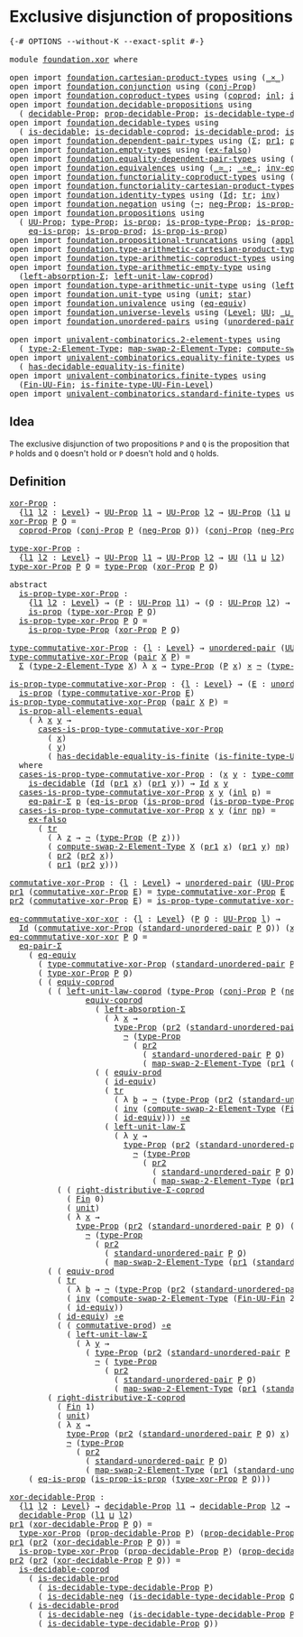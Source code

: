 # Exclusive disjunction of propositions

<pre class="Agda"><a id="50" class="Symbol">{-#</a> <a id="54" class="Keyword">OPTIONS</a> <a id="62" class="Pragma">--without-K</a> <a id="74" class="Pragma">--exact-split</a> <a id="88" class="Symbol">#-}</a>

<a id="93" class="Keyword">module</a> <a id="100" href="foundation.xor.html" class="Module">foundation.xor</a> <a id="115" class="Keyword">where</a>

<a id="122" class="Keyword">open</a> <a id="127" class="Keyword">import</a> <a id="134" href="foundation.cartesian-product-types.html" class="Module">foundation.cartesian-product-types</a> <a id="169" class="Keyword">using</a> <a id="175" class="Symbol">(</a><a id="176" href="foundation-core.cartesian-product-types.html#577" class="Function Operator">_×_</a><a id="179" class="Symbol">)</a>
<a id="181" class="Keyword">open</a> <a id="186" class="Keyword">import</a> <a id="193" href="foundation.conjunction.html" class="Module">foundation.conjunction</a> <a id="216" class="Keyword">using</a> <a id="222" class="Symbol">(</a><a id="223" href="foundation.conjunction.html#693" class="Function">conj-Prop</a><a id="232" class="Symbol">)</a>
<a id="234" class="Keyword">open</a> <a id="239" class="Keyword">import</a> <a id="246" href="foundation.coproduct-types.html" class="Module">foundation.coproduct-types</a> <a id="273" class="Keyword">using</a> <a id="279" class="Symbol">(</a><a id="280" href="foundation.coproduct-types.html#1168" class="Datatype">coprod</a><a id="286" class="Symbol">;</a> <a id="288" href="foundation.coproduct-types.html#1239" class="InductiveConstructor">inl</a><a id="291" class="Symbol">;</a> <a id="293" href="foundation.coproduct-types.html#1262" class="InductiveConstructor">inr</a><a id="296" class="Symbol">;</a> <a id="298" href="foundation.coproduct-types.html#6142" class="Function">coprod-Prop</a><a id="309" class="Symbol">;</a> <a id="311" href="foundation.coproduct-types.html#2663" class="Function">neq-inr-inl</a><a id="322" class="Symbol">;</a> <a id="324" href="foundation.coproduct-types.html#2588" class="Function">neq-inl-inr</a><a id="335" class="Symbol">)</a>
<a id="337" class="Keyword">open</a> <a id="342" class="Keyword">import</a> <a id="349" href="foundation.decidable-propositions.html" class="Module">foundation.decidable-propositions</a> <a id="383" class="Keyword">using</a>
  <a id="391" class="Symbol">(</a> <a id="393" href="foundation.decidable-propositions.html#1883" class="Function">decidable-Prop</a><a id="407" class="Symbol">;</a> <a id="409" href="foundation.decidable-propositions.html#2032" class="Function">prop-decidable-Prop</a><a id="428" class="Symbol">;</a> <a id="430" href="foundation.decidable-propositions.html#2371" class="Function">is-decidable-type-decidable-Prop</a><a id="462" class="Symbol">)</a>
<a id="464" class="Keyword">open</a> <a id="469" class="Keyword">import</a> <a id="476" href="foundation.decidable-types.html" class="Module">foundation.decidable-types</a> <a id="503" class="Keyword">using</a>
  <a id="511" class="Symbol">(</a> <a id="513" href="foundation.decidable-types.html#1905" class="Function">is-decidable</a><a id="525" class="Symbol">;</a> <a id="527" href="foundation.decidable-types.html#2953" class="Function">is-decidable-coprod</a><a id="546" class="Symbol">;</a> <a id="548" href="foundation.decidable-types.html#3323" class="Function">is-decidable-prod</a><a id="565" class="Symbol">;</a> <a id="567" href="foundation.decidable-types.html#4740" class="Function">is-decidable-neg</a><a id="583" class="Symbol">)</a>
<a id="585" class="Keyword">open</a> <a id="590" class="Keyword">import</a> <a id="597" href="foundation.dependent-pair-types.html" class="Module">foundation.dependent-pair-types</a> <a id="629" class="Keyword">using</a> <a id="635" class="Symbol">(</a><a id="636" href="foundation-core.dependent-pair-types.html#502" class="Record">Σ</a><a id="637" class="Symbol">;</a> <a id="639" href="foundation-core.dependent-pair-types.html#592" class="Field">pr1</a><a id="642" class="Symbol">;</a> <a id="644" href="foundation-core.dependent-pair-types.html#604" class="Field">pr2</a><a id="647" class="Symbol">;</a> <a id="649" href="foundation-core.dependent-pair-types.html#575" class="InductiveConstructor">pair</a><a id="653" class="Symbol">)</a>
<a id="655" class="Keyword">open</a> <a id="660" class="Keyword">import</a> <a id="667" href="foundation.empty-types.html" class="Module">foundation.empty-types</a> <a id="690" class="Keyword">using</a> <a id="696" class="Symbol">(</a><a id="697" href="foundation-core.empty-types.html#1147" class="Function">ex-falso</a><a id="705" class="Symbol">)</a>
<a id="707" class="Keyword">open</a> <a id="712" class="Keyword">import</a> <a id="719" href="foundation.equality-dependent-pair-types.html" class="Module">foundation.equality-dependent-pair-types</a> <a id="760" class="Keyword">using</a> <a id="766" class="Symbol">(</a><a id="767" href="foundation.equality-dependent-pair-types.html#1372" class="Function">eq-pair-Σ</a><a id="776" class="Symbol">)</a>
<a id="778" class="Keyword">open</a> <a id="783" class="Keyword">import</a> <a id="790" href="foundation.equivalences.html" class="Module">foundation.equivalences</a> <a id="814" class="Keyword">using</a> <a id="820" class="Symbol">(</a><a id="821" href="foundation-core.equivalences.html#1607" class="Function Operator">_≃_</a><a id="824" class="Symbol">;</a> <a id="826" href="foundation-core.equivalences.html#7855" class="Function Operator">_∘e_</a><a id="830" class="Symbol">;</a> <a id="832" href="foundation-core.equivalences.html#5707" class="Function">inv-equiv</a><a id="841" class="Symbol">;</a> <a id="843" href="foundation-core.equivalences.html#1542" class="Function">is-equiv</a><a id="851" class="Symbol">;</a> <a id="853" href="foundation-core.equivalences.html#2480" class="Function">id-equiv</a><a id="861" class="Symbol">)</a>
<a id="863" class="Keyword">open</a> <a id="868" class="Keyword">import</a> <a id="875" href="foundation.functoriality-coproduct-types.html" class="Module">foundation.functoriality-coproduct-types</a> <a id="916" class="Keyword">using</a> <a id="922" class="Symbol">(</a><a id="923" href="foundation.functoriality-coproduct-types.html#4569" class="Function">equiv-coprod</a><a id="935" class="Symbol">)</a>
<a id="937" class="Keyword">open</a> <a id="942" class="Keyword">import</a> <a id="949" href="foundation.functoriality-cartesian-product-types.html" class="Module">foundation.functoriality-cartesian-product-types</a> <a id="998" class="Keyword">using</a> <a id="1004" class="Symbol">(</a><a id="1005" href="foundation.functoriality-cartesian-product-types.html#3166" class="Function">equiv-prod</a><a id="1015" class="Symbol">)</a>
<a id="1017" class="Keyword">open</a> <a id="1022" class="Keyword">import</a> <a id="1029" href="foundation.identity-types.html" class="Module">foundation.identity-types</a> <a id="1055" class="Keyword">using</a> <a id="1061" class="Symbol">(</a><a id="1062" href="foundation-core.identity-types.html#641" class="Datatype">Id</a><a id="1064" class="Symbol">;</a> <a id="1066" href="foundation-core.identity-types.html#4583" class="Function">tr</a><a id="1068" class="Symbol">;</a> <a id="1070" href="foundation-core.identity-types.html#1552" class="Function">inv</a><a id="1073" class="Symbol">)</a>
<a id="1075" class="Keyword">open</a> <a id="1080" class="Keyword">import</a> <a id="1087" href="foundation.negation.html" class="Module">foundation.negation</a> <a id="1107" class="Keyword">using</a> <a id="1113" class="Symbol">(</a><a id="1114" href="foundation-core.negation.html#452" class="Function">¬</a><a id="1115" class="Symbol">;</a> <a id="1117" href="foundation.negation.html#1157" class="Function">neg-Prop</a><a id="1125" class="Symbol">;</a> <a id="1127" href="foundation.negation.html#942" class="Function">is-prop-neg</a><a id="1138" class="Symbol">)</a>
<a id="1140" class="Keyword">open</a> <a id="1145" class="Keyword">import</a> <a id="1152" href="foundation.propositions.html" class="Module">foundation.propositions</a> <a id="1176" class="Keyword">using</a>
  <a id="1184" class="Symbol">(</a> <a id="1186" href="foundation-core.propositions.html#1322" class="Function">UU-Prop</a><a id="1193" class="Symbol">;</a> <a id="1195" href="foundation-core.propositions.html#1424" class="Function">type-Prop</a><a id="1204" class="Symbol">;</a> <a id="1206" href="foundation-core.propositions.html#1246" class="Function">is-prop</a><a id="1213" class="Symbol">;</a> <a id="1215" href="foundation-core.propositions.html#1491" class="Function">is-prop-type-Prop</a><a id="1232" class="Symbol">;</a> <a id="1234" href="foundation.propositions.html#1285" class="Function">is-prop-Prop</a><a id="1246" class="Symbol">;</a> <a id="1248" href="foundation-core.propositions.html#2335" class="Function">is-prop-all-elements-equal</a><a id="1274" class="Symbol">;</a>
    <a id="1280" href="foundation-core.propositions.html#2649" class="Function">eq-is-prop</a><a id="1290" class="Symbol">;</a> <a id="1292" href="foundation-core.propositions.html#5656" class="Function">is-prop-prod</a><a id="1304" class="Symbol">;</a> <a id="1306" href="foundation.propositions.html#1170" class="Function">is-prop-is-prop</a><a id="1321" class="Symbol">)</a>
<a id="1323" class="Keyword">open</a> <a id="1328" class="Keyword">import</a> <a id="1335" href="foundation.propositional-truncations.html" class="Module">foundation.propositional-truncations</a> <a id="1372" class="Keyword">using</a> <a id="1378" class="Symbol">(</a><a id="1379" href="foundation.propositional-truncations.html#5581" class="Function">apply-universal-property-trunc-Prop</a><a id="1414" class="Symbol">)</a>
<a id="1416" class="Keyword">open</a> <a id="1421" class="Keyword">import</a> <a id="1428" href="foundation.type-arithmetic-cartesian-product-types.html" class="Module">foundation.type-arithmetic-cartesian-product-types</a> <a id="1479" class="Keyword">using</a> <a id="1485" class="Symbol">(</a><a id="1486" href="foundation-core.type-arithmetic-cartesian-product-types.html#2050" class="Function">commutative-prod</a><a id="1502" class="Symbol">)</a>
<a id="1504" class="Keyword">open</a> <a id="1509" class="Keyword">import</a> <a id="1516" href="foundation.type-arithmetic-coproduct-types.html" class="Module">foundation.type-arithmetic-coproduct-types</a> <a id="1559" class="Keyword">using</a> <a id="1565" class="Symbol">(</a><a id="1566" href="foundation.type-arithmetic-coproduct-types.html#5409" class="Function">right-distributive-Σ-coprod</a><a id="1593" class="Symbol">)</a>
<a id="1595" class="Keyword">open</a> <a id="1600" class="Keyword">import</a> <a id="1607" href="foundation.type-arithmetic-empty-type.html" class="Module">foundation.type-arithmetic-empty-type</a> <a id="1645" class="Keyword">using</a>
  <a id="1653" class="Symbol">(</a><a id="1654" href="foundation.type-arithmetic-empty-type.html#3100" class="Function">left-absorption-Σ</a><a id="1671" class="Symbol">;</a> <a id="1673" href="foundation.type-arithmetic-empty-type.html#7325" class="Function">left-unit-law-coprod</a><a id="1693" class="Symbol">)</a>
<a id="1695" class="Keyword">open</a> <a id="1700" class="Keyword">import</a> <a id="1707" href="foundation.type-arithmetic-unit-type.html" class="Module">foundation.type-arithmetic-unit-type</a> <a id="1744" class="Keyword">using</a> <a id="1750" class="Symbol">(</a><a id="1751" href="foundation.type-arithmetic-unit-type.html#1542" class="Function">left-unit-law-Σ</a><a id="1766" class="Symbol">)</a>
<a id="1768" class="Keyword">open</a> <a id="1773" class="Keyword">import</a> <a id="1780" href="foundation.unit-type.html" class="Module">foundation.unit-type</a> <a id="1801" class="Keyword">using</a> <a id="1807" class="Symbol">(</a><a id="1808" href="foundation.unit-type.html#975" class="Datatype">unit</a><a id="1812" class="Symbol">;</a> <a id="1814" href="foundation.unit-type.html#999" class="InductiveConstructor">star</a><a id="1818" class="Symbol">)</a>
<a id="1820" class="Keyword">open</a> <a id="1825" class="Keyword">import</a> <a id="1832" href="foundation.univalence.html" class="Module">foundation.univalence</a> <a id="1854" class="Keyword">using</a> <a id="1860" class="Symbol">(</a><a id="1861" href="foundation.univalence.html#1280" class="Function">eq-equiv</a><a id="1869" class="Symbol">)</a>
<a id="1871" class="Keyword">open</a> <a id="1876" class="Keyword">import</a> <a id="1883" href="foundation.universe-levels.html" class="Module">foundation.universe-levels</a> <a id="1910" class="Keyword">using</a> <a id="1916" class="Symbol">(</a><a id="1917" href="Agda.Primitive.html#597" class="Postulate">Level</a><a id="1922" class="Symbol">;</a> <a id="1924" href="foundation-core.universe-levels.html#222" class="Primitive">UU</a><a id="1926" class="Symbol">;</a> <a id="1928" href="Agda.Primitive.html#810" class="Primitive Operator">_⊔_</a><a id="1931" class="Symbol">)</a>
<a id="1933" class="Keyword">open</a> <a id="1938" class="Keyword">import</a> <a id="1945" href="foundation.unordered-pairs.html" class="Module">foundation.unordered-pairs</a> <a id="1972" class="Keyword">using</a> <a id="1978" class="Symbol">(</a><a id="1979" href="foundation.unordered-pairs.html#2381" class="Function">unordered-pair</a><a id="1993" class="Symbol">;</a> <a id="1995" href="foundation.unordered-pairs.html#4421" class="Function">standard-unordered-pair</a><a id="2018" class="Symbol">)</a>

<a id="2021" class="Keyword">open</a> <a id="2026" class="Keyword">import</a> <a id="2033" href="univalent-combinatorics.2-element-types.html" class="Module">univalent-combinatorics.2-element-types</a> <a id="2073" class="Keyword">using</a>
  <a id="2081" class="Symbol">(</a> <a id="2083" href="univalent-combinatorics.2-element-types.html#4865" class="Function">type-2-Element-Type</a><a id="2102" class="Symbol">;</a> <a id="2104" href="univalent-combinatorics.2-element-types.html#22430" class="Function">map-swap-2-Element-Type</a><a id="2127" class="Symbol">;</a> <a id="2129" href="univalent-combinatorics.2-element-types.html#23190" class="Function">compute-swap-2-Element-Type</a><a id="2156" class="Symbol">)</a>
<a id="2158" class="Keyword">open</a> <a id="2163" class="Keyword">import</a> <a id="2170" href="univalent-combinatorics.equality-finite-types.html" class="Module">univalent-combinatorics.equality-finite-types</a> <a id="2216" class="Keyword">using</a>
  <a id="2224" class="Symbol">(</a> <a id="2226" href="univalent-combinatorics.equality-finite-types.html#1988" class="Function">has-decidable-equality-is-finite</a><a id="2258" class="Symbol">)</a>
<a id="2260" class="Keyword">open</a> <a id="2265" class="Keyword">import</a> <a id="2272" href="univalent-combinatorics.finite-types.html" class="Module">univalent-combinatorics.finite-types</a> <a id="2309" class="Keyword">using</a>
  <a id="2317" class="Symbol">(</a><a id="2318" href="univalent-combinatorics.finite-types.html#9638" class="Function">Fin-UU-Fin</a><a id="2328" class="Symbol">;</a> <a id="2330" href="univalent-combinatorics.finite-types.html#10884" class="Function">is-finite-type-UU-Fin-Level</a><a id="2357" class="Symbol">)</a>
<a id="2359" class="Keyword">open</a> <a id="2364" class="Keyword">import</a> <a id="2371" href="univalent-combinatorics.standard-finite-types.html" class="Module">univalent-combinatorics.standard-finite-types</a> <a id="2417" class="Keyword">using</a> <a id="2423" class="Symbol">(</a><a id="2424" href="univalent-combinatorics.standard-finite-types.html#2149" class="Function">Fin</a><a id="2427" class="Symbol">)</a>
</pre>
## Idea

The exclusive disjunction of two propositions `P` and `Q` is the proposition that `P` holds and `Q` doesn't hold or `P` doesn't hold and `Q` holds.

## Definition

<pre class="Agda"><a id="xor-Prop"></a><a id="2615" href="foundation.xor.html#2615" class="Function">xor-Prop</a> <a id="2624" class="Symbol">:</a>
  <a id="2628" class="Symbol">{</a><a id="2629" href="foundation.xor.html#2629" class="Bound">l1</a> <a id="2632" href="foundation.xor.html#2632" class="Bound">l2</a> <a id="2635" class="Symbol">:</a> <a id="2637" href="Agda.Primitive.html#597" class="Postulate">Level</a><a id="2642" class="Symbol">}</a> <a id="2644" class="Symbol">→</a> <a id="2646" href="foundation-core.propositions.html#1322" class="Function">UU-Prop</a> <a id="2654" href="foundation.xor.html#2629" class="Bound">l1</a> <a id="2657" class="Symbol">→</a> <a id="2659" href="foundation-core.propositions.html#1322" class="Function">UU-Prop</a> <a id="2667" href="foundation.xor.html#2632" class="Bound">l2</a> <a id="2670" class="Symbol">→</a> <a id="2672" href="foundation-core.propositions.html#1322" class="Function">UU-Prop</a> <a id="2680" class="Symbol">(</a><a id="2681" href="foundation.xor.html#2629" class="Bound">l1</a> <a id="2684" href="Agda.Primitive.html#810" class="Primitive Operator">⊔</a> <a id="2686" href="foundation.xor.html#2632" class="Bound">l2</a><a id="2688" class="Symbol">)</a>
<a id="2690" href="foundation.xor.html#2615" class="Function">xor-Prop</a> <a id="2699" href="foundation.xor.html#2699" class="Bound">P</a> <a id="2701" href="foundation.xor.html#2701" class="Bound">Q</a> <a id="2703" class="Symbol">=</a>
  <a id="2707" href="foundation.coproduct-types.html#6142" class="Function">coprod-Prop</a> <a id="2719" class="Symbol">(</a><a id="2720" href="foundation.conjunction.html#693" class="Function">conj-Prop</a> <a id="2730" href="foundation.xor.html#2699" class="Bound">P</a> <a id="2732" class="Symbol">(</a><a id="2733" href="foundation.negation.html#1157" class="Function">neg-Prop</a> <a id="2742" href="foundation.xor.html#2701" class="Bound">Q</a><a id="2743" class="Symbol">))</a> <a id="2746" class="Symbol">(</a><a id="2747" href="foundation.conjunction.html#693" class="Function">conj-Prop</a> <a id="2757" class="Symbol">(</a><a id="2758" href="foundation.negation.html#1157" class="Function">neg-Prop</a> <a id="2767" href="foundation.xor.html#2699" class="Bound">P</a><a id="2768" class="Symbol">)</a> <a id="2770" href="foundation.xor.html#2701" class="Bound">Q</a><a id="2771" class="Symbol">)</a> <a id="2773" class="Symbol">(λ</a> <a id="2776" href="foundation.xor.html#2776" class="Bound">p</a> <a id="2778" href="foundation.xor.html#2778" class="Bound">q</a> <a id="2780" class="Symbol">→</a> <a id="2782" href="foundation-core.dependent-pair-types.html#592" class="Field">pr1</a> <a id="2786" href="foundation.xor.html#2778" class="Bound">q</a> <a id="2788" class="Symbol">(</a><a id="2789" href="foundation-core.dependent-pair-types.html#592" class="Field">pr1</a> <a id="2793" href="foundation.xor.html#2776" class="Bound">p</a><a id="2794" class="Symbol">))</a>

<a id="type-xor-Prop"></a><a id="2798" href="foundation.xor.html#2798" class="Function">type-xor-Prop</a> <a id="2812" class="Symbol">:</a>
  <a id="2816" class="Symbol">{</a><a id="2817" href="foundation.xor.html#2817" class="Bound">l1</a> <a id="2820" href="foundation.xor.html#2820" class="Bound">l2</a> <a id="2823" class="Symbol">:</a> <a id="2825" href="Agda.Primitive.html#597" class="Postulate">Level</a><a id="2830" class="Symbol">}</a> <a id="2832" class="Symbol">→</a> <a id="2834" href="foundation-core.propositions.html#1322" class="Function">UU-Prop</a> <a id="2842" href="foundation.xor.html#2817" class="Bound">l1</a> <a id="2845" class="Symbol">→</a> <a id="2847" href="foundation-core.propositions.html#1322" class="Function">UU-Prop</a> <a id="2855" href="foundation.xor.html#2820" class="Bound">l2</a> <a id="2858" class="Symbol">→</a> <a id="2860" href="foundation-core.universe-levels.html#222" class="Primitive">UU</a> <a id="2863" class="Symbol">(</a><a id="2864" href="foundation.xor.html#2817" class="Bound">l1</a> <a id="2867" href="Agda.Primitive.html#810" class="Primitive Operator">⊔</a> <a id="2869" href="foundation.xor.html#2820" class="Bound">l2</a><a id="2871" class="Symbol">)</a>
<a id="2873" href="foundation.xor.html#2798" class="Function">type-xor-Prop</a> <a id="2887" href="foundation.xor.html#2887" class="Bound">P</a> <a id="2889" href="foundation.xor.html#2889" class="Bound">Q</a> <a id="2891" class="Symbol">=</a> <a id="2893" href="foundation-core.propositions.html#1424" class="Function">type-Prop</a> <a id="2903" class="Symbol">(</a><a id="2904" href="foundation.xor.html#2615" class="Function">xor-Prop</a> <a id="2913" href="foundation.xor.html#2887" class="Bound">P</a> <a id="2915" href="foundation.xor.html#2889" class="Bound">Q</a><a id="2916" class="Symbol">)</a>

<a id="2919" class="Keyword">abstract</a>
  <a id="is-prop-type-xor-Prop"></a><a id="2930" href="foundation.xor.html#2930" class="Function">is-prop-type-xor-Prop</a> <a id="2952" class="Symbol">:</a>
    <a id="2958" class="Symbol">{</a><a id="2959" href="foundation.xor.html#2959" class="Bound">l1</a> <a id="2962" href="foundation.xor.html#2962" class="Bound">l2</a> <a id="2965" class="Symbol">:</a> <a id="2967" href="Agda.Primitive.html#597" class="Postulate">Level</a><a id="2972" class="Symbol">}</a> <a id="2974" class="Symbol">→</a> <a id="2976" class="Symbol">(</a><a id="2977" href="foundation.xor.html#2977" class="Bound">P</a> <a id="2979" class="Symbol">:</a> <a id="2981" href="foundation-core.propositions.html#1322" class="Function">UU-Prop</a> <a id="2989" href="foundation.xor.html#2959" class="Bound">l1</a><a id="2991" class="Symbol">)</a> <a id="2993" class="Symbol">→</a> <a id="2995" class="Symbol">(</a><a id="2996" href="foundation.xor.html#2996" class="Bound">Q</a> <a id="2998" class="Symbol">:</a> <a id="3000" href="foundation-core.propositions.html#1322" class="Function">UU-Prop</a> <a id="3008" href="foundation.xor.html#2962" class="Bound">l2</a><a id="3010" class="Symbol">)</a> <a id="3012" class="Symbol">→</a>
    <a id="3018" href="foundation-core.propositions.html#1246" class="Function">is-prop</a> <a id="3026" class="Symbol">(</a><a id="3027" href="foundation.xor.html#2798" class="Function">type-xor-Prop</a> <a id="3041" href="foundation.xor.html#2977" class="Bound">P</a> <a id="3043" href="foundation.xor.html#2996" class="Bound">Q</a><a id="3044" class="Symbol">)</a>
  <a id="3048" href="foundation.xor.html#2930" class="Function">is-prop-type-xor-Prop</a> <a id="3070" href="foundation.xor.html#3070" class="Bound">P</a> <a id="3072" href="foundation.xor.html#3072" class="Bound">Q</a> <a id="3074" class="Symbol">=</a>
    <a id="3080" href="foundation-core.propositions.html#1491" class="Function">is-prop-type-Prop</a> <a id="3098" class="Symbol">(</a><a id="3099" href="foundation.xor.html#2615" class="Function">xor-Prop</a> <a id="3108" href="foundation.xor.html#3070" class="Bound">P</a> <a id="3110" href="foundation.xor.html#3072" class="Bound">Q</a><a id="3111" class="Symbol">)</a>

<a id="type-commutative-xor-Prop"></a><a id="3114" href="foundation.xor.html#3114" class="Function">type-commutative-xor-Prop</a> <a id="3140" class="Symbol">:</a> <a id="3142" class="Symbol">{</a><a id="3143" href="foundation.xor.html#3143" class="Bound">l</a> <a id="3145" class="Symbol">:</a> <a id="3147" href="Agda.Primitive.html#597" class="Postulate">Level</a><a id="3152" class="Symbol">}</a> <a id="3154" class="Symbol">→</a> <a id="3156" href="foundation.unordered-pairs.html#2381" class="Function">unordered-pair</a> <a id="3171" class="Symbol">(</a><a id="3172" href="foundation-core.propositions.html#1322" class="Function">UU-Prop</a> <a id="3180" href="foundation.xor.html#3143" class="Bound">l</a><a id="3181" class="Symbol">)</a> <a id="3183" class="Symbol">→</a> <a id="3185" href="foundation-core.universe-levels.html#222" class="Primitive">UU</a> <a id="3188" href="foundation.xor.html#3143" class="Bound">l</a>
<a id="3190" href="foundation.xor.html#3114" class="Function">type-commutative-xor-Prop</a> <a id="3216" class="Symbol">(</a><a id="3217" href="foundation-core.dependent-pair-types.html#575" class="InductiveConstructor">pair</a> <a id="3222" href="foundation.xor.html#3222" class="Bound">X</a> <a id="3224" href="foundation.xor.html#3224" class="Bound">P</a><a id="3225" class="Symbol">)</a> <a id="3227" class="Symbol">=</a>
  <a id="3231" href="foundation-core.dependent-pair-types.html#502" class="Record">Σ</a> <a id="3233" class="Symbol">(</a><a id="3234" href="univalent-combinatorics.2-element-types.html#4865" class="Function">type-2-Element-Type</a> <a id="3254" href="foundation.xor.html#3222" class="Bound">X</a><a id="3255" class="Symbol">)</a> <a id="3257" class="Symbol">λ</a> <a id="3259" href="foundation.xor.html#3259" class="Bound">x</a> <a id="3261" class="Symbol">→</a> <a id="3263" href="foundation-core.propositions.html#1424" class="Function">type-Prop</a> <a id="3273" class="Symbol">(</a><a id="3274" href="foundation.xor.html#3224" class="Bound">P</a> <a id="3276" href="foundation.xor.html#3259" class="Bound">x</a><a id="3277" class="Symbol">)</a> <a id="3279" href="foundation-core.cartesian-product-types.html#577" class="Function Operator">×</a> <a id="3281" href="foundation-core.negation.html#452" class="Function">¬</a> <a id="3283" class="Symbol">(</a><a id="3284" href="foundation-core.propositions.html#1424" class="Function">type-Prop</a> <a id="3294" class="Symbol">(</a><a id="3295" href="foundation.xor.html#3224" class="Bound">P</a> <a id="3297" class="Symbol">(</a><a id="3298" href="univalent-combinatorics.2-element-types.html#22430" class="Function">map-swap-2-Element-Type</a> <a id="3322" href="foundation.xor.html#3222" class="Bound">X</a> <a id="3324" href="foundation.xor.html#3259" class="Bound">x</a><a id="3325" class="Symbol">)))</a>

<a id="is-prop-type-commutative-xor-Prop"></a><a id="3330" href="foundation.xor.html#3330" class="Function">is-prop-type-commutative-xor-Prop</a> <a id="3364" class="Symbol">:</a> <a id="3366" class="Symbol">{</a><a id="3367" href="foundation.xor.html#3367" class="Bound">l</a> <a id="3369" class="Symbol">:</a> <a id="3371" href="Agda.Primitive.html#597" class="Postulate">Level</a><a id="3376" class="Symbol">}</a> <a id="3378" class="Symbol">→</a> <a id="3380" class="Symbol">(</a><a id="3381" href="foundation.xor.html#3381" class="Bound">E</a> <a id="3383" class="Symbol">:</a> <a id="3385" href="foundation.unordered-pairs.html#2381" class="Function">unordered-pair</a> <a id="3400" class="Symbol">(</a><a id="3401" href="foundation-core.propositions.html#1322" class="Function">UU-Prop</a> <a id="3409" href="foundation.xor.html#3367" class="Bound">l</a><a id="3410" class="Symbol">))</a> <a id="3413" class="Symbol">→</a>
  <a id="3417" href="foundation-core.propositions.html#1246" class="Function">is-prop</a> <a id="3425" class="Symbol">(</a><a id="3426" href="foundation.xor.html#3114" class="Function">type-commutative-xor-Prop</a> <a id="3452" href="foundation.xor.html#3381" class="Bound">E</a><a id="3453" class="Symbol">)</a>
<a id="3455" href="foundation.xor.html#3330" class="Function">is-prop-type-commutative-xor-Prop</a> <a id="3489" class="Symbol">(</a><a id="3490" href="foundation-core.dependent-pair-types.html#575" class="InductiveConstructor">pair</a> <a id="3495" href="foundation.xor.html#3495" class="Bound">X</a> <a id="3497" href="foundation.xor.html#3497" class="Bound">P</a><a id="3498" class="Symbol">)</a> <a id="3500" class="Symbol">=</a>
  <a id="3504" href="foundation-core.propositions.html#2335" class="Function">is-prop-all-elements-equal</a>
    <a id="3535" class="Symbol">(</a> <a id="3537" class="Symbol">λ</a> <a id="3539" href="foundation.xor.html#3539" class="Bound">x</a> <a id="3541" href="foundation.xor.html#3541" class="Bound">y</a> <a id="3543" class="Symbol">→</a>
      <a id="3551" href="foundation.xor.html#3720" class="Function">cases-is-prop-type-commutative-xor-Prop</a>
        <a id="3599" class="Symbol">(</a> <a id="3601" href="foundation.xor.html#3539" class="Bound">x</a><a id="3602" class="Symbol">)</a>
        <a id="3612" class="Symbol">(</a> <a id="3614" href="foundation.xor.html#3541" class="Bound">y</a><a id="3615" class="Symbol">)</a>
        <a id="3625" class="Symbol">(</a> <a id="3627" href="univalent-combinatorics.equality-finite-types.html#1988" class="Function">has-decidable-equality-is-finite</a> <a id="3660" class="Symbol">(</a><a id="3661" href="univalent-combinatorics.finite-types.html#10884" class="Function">is-finite-type-UU-Fin-Level</a> <a id="3689" href="foundation.xor.html#3495" class="Bound">X</a><a id="3690" class="Symbol">)</a> <a id="3692" class="Symbol">(</a><a id="3693" href="foundation-core.dependent-pair-types.html#592" class="Field">pr1</a> <a id="3697" href="foundation.xor.html#3539" class="Bound">x</a><a id="3698" class="Symbol">)</a> <a id="3700" class="Symbol">(</a><a id="3701" href="foundation-core.dependent-pair-types.html#592" class="Field">pr1</a> <a id="3705" href="foundation.xor.html#3541" class="Bound">y</a><a id="3706" class="Symbol">)))</a>
  <a id="3712" class="Keyword">where</a>
  <a id="3720" href="foundation.xor.html#3720" class="Function">cases-is-prop-type-commutative-xor-Prop</a> <a id="3760" class="Symbol">:</a> <a id="3762" class="Symbol">(</a><a id="3763" href="foundation.xor.html#3763" class="Bound">x</a> <a id="3765" href="foundation.xor.html#3765" class="Bound">y</a> <a id="3767" class="Symbol">:</a> <a id="3769" href="foundation.xor.html#3114" class="Function">type-commutative-xor-Prop</a> <a id="3795" class="Symbol">(</a><a id="3796" href="foundation-core.dependent-pair-types.html#575" class="InductiveConstructor">pair</a> <a id="3801" href="foundation.xor.html#3495" class="Bound">X</a> <a id="3803" href="foundation.xor.html#3497" class="Bound">P</a><a id="3804" class="Symbol">))</a> <a id="3807" class="Symbol">→</a>
    <a id="3813" href="foundation.decidable-types.html#1905" class="Function">is-decidable</a> <a id="3826" class="Symbol">(</a><a id="3827" href="foundation-core.identity-types.html#641" class="Datatype">Id</a> <a id="3830" class="Symbol">(</a><a id="3831" href="foundation-core.dependent-pair-types.html#592" class="Field">pr1</a> <a id="3835" href="foundation.xor.html#3763" class="Bound">x</a><a id="3836" class="Symbol">)</a> <a id="3838" class="Symbol">(</a><a id="3839" href="foundation-core.dependent-pair-types.html#592" class="Field">pr1</a> <a id="3843" href="foundation.xor.html#3765" class="Bound">y</a><a id="3844" class="Symbol">))</a> <a id="3847" class="Symbol">→</a> <a id="3849" href="foundation-core.identity-types.html#641" class="Datatype">Id</a> <a id="3852" href="foundation.xor.html#3763" class="Bound">x</a> <a id="3854" href="foundation.xor.html#3765" class="Bound">y</a>
  <a id="3858" href="foundation.xor.html#3720" class="Function">cases-is-prop-type-commutative-xor-Prop</a> <a id="3898" href="foundation.xor.html#3898" class="Bound">x</a> <a id="3900" href="foundation.xor.html#3900" class="Bound">y</a> <a id="3902" class="Symbol">(</a><a id="3903" href="foundation.coproduct-types.html#1239" class="InductiveConstructor">inl</a> <a id="3907" href="foundation.xor.html#3907" class="Bound">p</a><a id="3908" class="Symbol">)</a> <a id="3910" class="Symbol">=</a>
    <a id="3916" href="foundation.equality-dependent-pair-types.html#1372" class="Function">eq-pair-Σ</a> <a id="3926" href="foundation.xor.html#3907" class="Bound">p</a> <a id="3928" class="Symbol">(</a><a id="3929" href="foundation-core.propositions.html#2649" class="Function">eq-is-prop</a> <a id="3940" class="Symbol">(</a><a id="3941" href="foundation-core.propositions.html#5656" class="Function">is-prop-prod</a> <a id="3954" class="Symbol">(</a><a id="3955" href="foundation-core.propositions.html#1491" class="Function">is-prop-type-Prop</a> <a id="3973" class="Symbol">(</a><a id="3974" href="foundation.xor.html#3497" class="Bound">P</a> <a id="3976" class="Symbol">(</a><a id="3977" href="foundation-core.dependent-pair-types.html#592" class="Field">pr1</a> <a id="3981" href="foundation.xor.html#3900" class="Bound">y</a><a id="3982" class="Symbol">)))</a> <a id="3986" href="foundation.negation.html#942" class="Function">is-prop-neg</a><a id="3997" class="Symbol">))</a>
  <a id="4002" href="foundation.xor.html#3720" class="Function">cases-is-prop-type-commutative-xor-Prop</a> <a id="4042" href="foundation.xor.html#4042" class="Bound">x</a> <a id="4044" href="foundation.xor.html#4044" class="Bound">y</a> <a id="4046" class="Symbol">(</a><a id="4047" href="foundation.coproduct-types.html#1262" class="InductiveConstructor">inr</a> <a id="4051" href="foundation.xor.html#4051" class="Bound">np</a><a id="4053" class="Symbol">)</a> <a id="4055" class="Symbol">=</a>
    <a id="4061" href="foundation-core.empty-types.html#1147" class="Function">ex-falso</a>
      <a id="4076" class="Symbol">(</a> <a id="4078" href="foundation-core.identity-types.html#4583" class="Function">tr</a>
        <a id="4089" class="Symbol">(</a> <a id="4091" class="Symbol">λ</a> <a id="4093" href="foundation.xor.html#4093" class="Bound">z</a> <a id="4095" class="Symbol">→</a> <a id="4097" href="foundation-core.negation.html#452" class="Function">¬</a> <a id="4099" class="Symbol">(</a><a id="4100" href="foundation-core.propositions.html#1424" class="Function">type-Prop</a> <a id="4110" class="Symbol">(</a><a id="4111" href="foundation.xor.html#3497" class="Bound">P</a> <a id="4113" href="foundation.xor.html#4093" class="Bound">z</a><a id="4114" class="Symbol">)))</a>
        <a id="4126" class="Symbol">(</a> <a id="4128" href="univalent-combinatorics.2-element-types.html#23190" class="Function">compute-swap-2-Element-Type</a> <a id="4156" href="foundation.xor.html#3495" class="Bound">X</a> <a id="4158" class="Symbol">(</a><a id="4159" href="foundation-core.dependent-pair-types.html#592" class="Field">pr1</a> <a id="4163" href="foundation.xor.html#4042" class="Bound">x</a><a id="4164" class="Symbol">)</a> <a id="4166" class="Symbol">(</a><a id="4167" href="foundation-core.dependent-pair-types.html#592" class="Field">pr1</a> <a id="4171" href="foundation.xor.html#4044" class="Bound">y</a><a id="4172" class="Symbol">)</a> <a id="4174" href="foundation.xor.html#4051" class="Bound">np</a><a id="4176" class="Symbol">)</a>
        <a id="4186" class="Symbol">(</a> <a id="4188" href="foundation-core.dependent-pair-types.html#604" class="Field">pr2</a> <a id="4192" class="Symbol">(</a><a id="4193" href="foundation-core.dependent-pair-types.html#604" class="Field">pr2</a> <a id="4197" href="foundation.xor.html#4042" class="Bound">x</a><a id="4198" class="Symbol">))</a>
        <a id="4209" class="Symbol">(</a> <a id="4211" href="foundation-core.dependent-pair-types.html#592" class="Field">pr1</a> <a id="4215" class="Symbol">(</a><a id="4216" href="foundation-core.dependent-pair-types.html#604" class="Field">pr2</a> <a id="4220" href="foundation.xor.html#4044" class="Bound">y</a><a id="4221" class="Symbol">)))</a>

<a id="commutative-xor-Prop"></a><a id="4226" href="foundation.xor.html#4226" class="Function">commutative-xor-Prop</a> <a id="4247" class="Symbol">:</a> <a id="4249" class="Symbol">{</a><a id="4250" href="foundation.xor.html#4250" class="Bound">l</a> <a id="4252" class="Symbol">:</a> <a id="4254" href="Agda.Primitive.html#597" class="Postulate">Level</a><a id="4259" class="Symbol">}</a> <a id="4261" class="Symbol">→</a> <a id="4263" href="foundation.unordered-pairs.html#2381" class="Function">unordered-pair</a> <a id="4278" class="Symbol">(</a><a id="4279" href="foundation-core.propositions.html#1322" class="Function">UU-Prop</a> <a id="4287" href="foundation.xor.html#4250" class="Bound">l</a><a id="4288" class="Symbol">)</a> <a id="4290" class="Symbol">→</a> <a id="4292" href="foundation-core.propositions.html#1322" class="Function">UU-Prop</a> <a id="4300" href="foundation.xor.html#4250" class="Bound">l</a>
<a id="4302" href="foundation-core.dependent-pair-types.html#592" class="Field">pr1</a> <a id="4306" class="Symbol">(</a><a id="4307" href="foundation.xor.html#4226" class="Function">commutative-xor-Prop</a> <a id="4328" href="foundation.xor.html#4328" class="Bound">E</a><a id="4329" class="Symbol">)</a> <a id="4331" class="Symbol">=</a> <a id="4333" href="foundation.xor.html#3114" class="Function">type-commutative-xor-Prop</a> <a id="4359" href="foundation.xor.html#4328" class="Bound">E</a> 
<a id="4362" href="foundation-core.dependent-pair-types.html#604" class="Field">pr2</a> <a id="4366" class="Symbol">(</a><a id="4367" href="foundation.xor.html#4226" class="Function">commutative-xor-Prop</a> <a id="4388" href="foundation.xor.html#4388" class="Bound">E</a><a id="4389" class="Symbol">)</a> <a id="4391" class="Symbol">=</a> <a id="4393" href="foundation.xor.html#3330" class="Function">is-prop-type-commutative-xor-Prop</a> <a id="4427" href="foundation.xor.html#4388" class="Bound">E</a>

<a id="eq-commmutative-xor-xor"></a><a id="4430" href="foundation.xor.html#4430" class="Function">eq-commmutative-xor-xor</a> <a id="4454" class="Symbol">:</a> <a id="4456" class="Symbol">{</a><a id="4457" href="foundation.xor.html#4457" class="Bound">l</a> <a id="4459" class="Symbol">:</a> <a id="4461" href="Agda.Primitive.html#597" class="Postulate">Level</a><a id="4466" class="Symbol">}</a> <a id="4468" class="Symbol">(</a><a id="4469" href="foundation.xor.html#4469" class="Bound">P</a> <a id="4471" href="foundation.xor.html#4471" class="Bound">Q</a> <a id="4473" class="Symbol">:</a> <a id="4475" href="foundation-core.propositions.html#1322" class="Function">UU-Prop</a> <a id="4483" href="foundation.xor.html#4457" class="Bound">l</a><a id="4484" class="Symbol">)</a> <a id="4486" class="Symbol">→</a>
  <a id="4490" href="foundation-core.identity-types.html#641" class="Datatype">Id</a> <a id="4493" class="Symbol">(</a><a id="4494" href="foundation.xor.html#4226" class="Function">commutative-xor-Prop</a> <a id="4515" class="Symbol">(</a><a id="4516" href="foundation.unordered-pairs.html#4421" class="Function">standard-unordered-pair</a> <a id="4540" href="foundation.xor.html#4469" class="Bound">P</a> <a id="4542" href="foundation.xor.html#4471" class="Bound">Q</a><a id="4543" class="Symbol">))</a> <a id="4546" class="Symbol">(</a><a id="4547" href="foundation.xor.html#2615" class="Function">xor-Prop</a> <a id="4556" href="foundation.xor.html#4469" class="Bound">P</a> <a id="4558" href="foundation.xor.html#4471" class="Bound">Q</a><a id="4559" class="Symbol">)</a>
<a id="4561" href="foundation.xor.html#4430" class="Function">eq-commmutative-xor-xor</a> <a id="4585" href="foundation.xor.html#4585" class="Bound">P</a> <a id="4587" href="foundation.xor.html#4587" class="Bound">Q</a> <a id="4589" class="Symbol">=</a>
  <a id="4593" href="foundation.equality-dependent-pair-types.html#1372" class="Function">eq-pair-Σ</a>
    <a id="4607" class="Symbol">(</a> <a id="4609" href="foundation.univalence.html#1280" class="Function">eq-equiv</a>
      <a id="4624" class="Symbol">(</a> <a id="4626" href="foundation.xor.html#3114" class="Function">type-commutative-xor-Prop</a> <a id="4652" class="Symbol">(</a><a id="4653" href="foundation.unordered-pairs.html#4421" class="Function">standard-unordered-pair</a> <a id="4677" href="foundation.xor.html#4585" class="Bound">P</a> <a id="4679" href="foundation.xor.html#4587" class="Bound">Q</a><a id="4680" class="Symbol">))</a>
      <a id="4689" class="Symbol">(</a> <a id="4691" href="foundation.xor.html#2798" class="Function">type-xor-Prop</a> <a id="4705" href="foundation.xor.html#4585" class="Bound">P</a> <a id="4707" href="foundation.xor.html#4587" class="Bound">Q</a><a id="4708" class="Symbol">)</a>
      <a id="4716" class="Symbol">(</a> <a id="4718" class="Symbol">(</a> <a id="4720" href="foundation.functoriality-coproduct-types.html#4569" class="Function">equiv-coprod</a>
        <a id="4741" class="Symbol">(</a> <a id="4743" class="Symbol">(</a> <a id="4745" href="foundation.type-arithmetic-empty-type.html#7325" class="Function">left-unit-law-coprod</a> <a id="4766" class="Symbol">(</a><a id="4767" href="foundation-core.propositions.html#1424" class="Function">type-Prop</a> <a id="4777" class="Symbol">(</a><a id="4778" href="foundation.conjunction.html#693" class="Function">conj-Prop</a> <a id="4788" href="foundation.xor.html#4585" class="Bound">P</a> <a id="4790" class="Symbol">(</a><a id="4791" href="foundation.negation.html#1157" class="Function">neg-Prop</a> <a id="4800" href="foundation.xor.html#4587" class="Bound">Q</a><a id="4801" class="Symbol">)))</a> <a id="4805" href="foundation-core.equivalences.html#7855" class="Function Operator">∘e</a>
                <a id="4824" href="foundation.functoriality-coproduct-types.html#4569" class="Function">equiv-coprod</a>
                  <a id="4855" class="Symbol">(</a> <a id="4857" href="foundation.type-arithmetic-empty-type.html#3100" class="Function">left-absorption-Σ</a>
                    <a id="4895" class="Symbol">(</a> <a id="4897" class="Symbol">λ</a> <a id="4899" href="foundation.xor.html#4899" class="Bound">x</a> <a id="4901" class="Symbol">→</a>
                      <a id="4925" href="foundation-core.propositions.html#1424" class="Function">type-Prop</a> <a id="4935" class="Symbol">(</a><a id="4936" href="foundation-core.dependent-pair-types.html#604" class="Field">pr2</a> <a id="4940" class="Symbol">(</a><a id="4941" href="foundation.unordered-pairs.html#4421" class="Function">standard-unordered-pair</a> <a id="4965" href="foundation.xor.html#4585" class="Bound">P</a> <a id="4967" href="foundation.xor.html#4587" class="Bound">Q</a><a id="4968" class="Symbol">)</a> <a id="4970" class="Symbol">(</a><a id="4971" href="foundation.coproduct-types.html#1239" class="InductiveConstructor">inl</a> <a id="4975" class="Symbol">(</a><a id="4976" href="foundation.coproduct-types.html#1239" class="InductiveConstructor">inl</a> <a id="4980" href="foundation.xor.html#4899" class="Bound">x</a><a id="4981" class="Symbol">)))</a> <a id="4985" href="foundation-core.cartesian-product-types.html#577" class="Function Operator">×</a>
                        <a id="5011" href="foundation-core.negation.html#452" class="Function">¬</a> <a id="5013" class="Symbol">(</a><a id="5014" href="foundation-core.propositions.html#1424" class="Function">type-Prop</a>
                          <a id="5050" class="Symbol">(</a> <a id="5052" href="foundation-core.dependent-pair-types.html#604" class="Field">pr2</a>
                            <a id="5084" class="Symbol">(</a> <a id="5086" href="foundation.unordered-pairs.html#4421" class="Function">standard-unordered-pair</a> <a id="5110" href="foundation.xor.html#4585" class="Bound">P</a> <a id="5112" href="foundation.xor.html#4587" class="Bound">Q</a><a id="5113" class="Symbol">)</a>
                            <a id="5143" class="Symbol">(</a> <a id="5145" href="univalent-combinatorics.2-element-types.html#22430" class="Function">map-swap-2-Element-Type</a> <a id="5169" class="Symbol">(</a><a id="5170" href="foundation-core.dependent-pair-types.html#592" class="Field">pr1</a> <a id="5174" class="Symbol">(</a><a id="5175" href="foundation.unordered-pairs.html#4421" class="Function">standard-unordered-pair</a> <a id="5199" href="foundation.xor.html#4585" class="Bound">P</a> <a id="5201" href="foundation.xor.html#4587" class="Bound">Q</a><a id="5202" class="Symbol">))</a> <a id="5205" class="Symbol">(</a><a id="5206" href="foundation.coproduct-types.html#1239" class="InductiveConstructor">inl</a> <a id="5210" class="Symbol">(</a><a id="5211" href="foundation.coproduct-types.html#1239" class="InductiveConstructor">inl</a> <a id="5215" href="foundation.xor.html#4899" class="Bound">x</a><a id="5216" class="Symbol">)))))))</a>
                  <a id="5242" class="Symbol">(</a> <a id="5244" class="Symbol">(</a> <a id="5246" href="foundation.functoriality-cartesian-product-types.html#3166" class="Function">equiv-prod</a>
                    <a id="5277" class="Symbol">(</a> <a id="5279" href="foundation-core.equivalences.html#2480" class="Function">id-equiv</a><a id="5287" class="Symbol">)</a>
                    <a id="5309" class="Symbol">(</a> <a id="5311" href="foundation-core.identity-types.html#4583" class="Function">tr</a>
                      <a id="5336" class="Symbol">(</a> <a id="5338" class="Symbol">λ</a> <a id="5340" href="foundation.xor.html#5340" class="Bound">b</a> <a id="5342" class="Symbol">→</a> <a id="5344" href="foundation-core.negation.html#452" class="Function">¬</a> <a id="5346" class="Symbol">(</a><a id="5347" href="foundation-core.propositions.html#1424" class="Function">type-Prop</a> <a id="5357" class="Symbol">(</a><a id="5358" href="foundation-core.dependent-pair-types.html#604" class="Field">pr2</a> <a id="5362" class="Symbol">(</a><a id="5363" href="foundation.unordered-pairs.html#4421" class="Function">standard-unordered-pair</a> <a id="5387" href="foundation.xor.html#4585" class="Bound">P</a> <a id="5389" href="foundation.xor.html#4587" class="Bound">Q</a><a id="5390" class="Symbol">)</a> <a id="5392" href="foundation.xor.html#5340" class="Bound">b</a><a id="5393" class="Symbol">))</a> <a id="5396" href="foundation-core.equivalences.html#1607" class="Function Operator">≃</a> <a id="5398" href="foundation-core.negation.html#452" class="Function">¬</a> <a id="5400" class="Symbol">(</a><a id="5401" href="foundation-core.propositions.html#1424" class="Function">type-Prop</a> <a id="5411" href="foundation.xor.html#4587" class="Bound">Q</a><a id="5412" class="Symbol">))</a>
                      <a id="5437" class="Symbol">(</a> <a id="5439" href="foundation-core.identity-types.html#1552" class="Function">inv</a> <a id="5443" class="Symbol">(</a><a id="5444" href="univalent-combinatorics.2-element-types.html#23190" class="Function">compute-swap-2-Element-Type</a> <a id="5472" class="Symbol">(</a><a id="5473" href="univalent-combinatorics.finite-types.html#9638" class="Function">Fin-UU-Fin</a> <a id="5484" class="Number">2</a><a id="5485" class="Symbol">)</a> <a id="5487" class="Symbol">(</a><a id="5488" href="foundation.coproduct-types.html#1239" class="InductiveConstructor">inl</a> <a id="5492" class="Symbol">(</a><a id="5493" href="foundation.coproduct-types.html#1262" class="InductiveConstructor">inr</a> <a id="5497" href="foundation.unit-type.html#999" class="InductiveConstructor">star</a><a id="5501" class="Symbol">))</a> <a id="5504" class="Symbol">(</a><a id="5505" href="foundation.coproduct-types.html#1262" class="InductiveConstructor">inr</a> <a id="5509" href="foundation.unit-type.html#999" class="InductiveConstructor">star</a><a id="5513" class="Symbol">)</a> <a id="5515" href="foundation.coproduct-types.html#2588" class="Function">neq-inl-inr</a><a id="5526" class="Symbol">))</a>
                      <a id="5551" class="Symbol">(</a> <a id="5553" href="foundation-core.equivalences.html#2480" class="Function">id-equiv</a><a id="5561" class="Symbol">)))</a> <a id="5565" href="foundation-core.equivalences.html#7855" class="Function Operator">∘e</a>
                    <a id="5588" class="Symbol">(</a> <a id="5590" href="foundation.type-arithmetic-unit-type.html#1542" class="Function">left-unit-law-Σ</a>
                      <a id="5628" class="Symbol">(</a> <a id="5630" class="Symbol">λ</a> <a id="5632" href="foundation.xor.html#5632" class="Bound">y</a> <a id="5634" class="Symbol">→</a>
                        <a id="5660" href="foundation-core.propositions.html#1424" class="Function">type-Prop</a> <a id="5670" class="Symbol">(</a><a id="5671" href="foundation-core.dependent-pair-types.html#604" class="Field">pr2</a> <a id="5675" class="Symbol">(</a><a id="5676" href="foundation.unordered-pairs.html#4421" class="Function">standard-unordered-pair</a> <a id="5700" href="foundation.xor.html#4585" class="Bound">P</a> <a id="5702" href="foundation.xor.html#4587" class="Bound">Q</a><a id="5703" class="Symbol">)</a> <a id="5705" class="Symbol">(</a><a id="5706" href="foundation.coproduct-types.html#1239" class="InductiveConstructor">inl</a> <a id="5710" class="Symbol">(</a><a id="5711" href="foundation.coproduct-types.html#1262" class="InductiveConstructor">inr</a> <a id="5715" href="foundation.xor.html#5632" class="Bound">y</a><a id="5716" class="Symbol">)))</a> <a id="5720" href="foundation-core.cartesian-product-types.html#577" class="Function Operator">×</a>
                          <a id="5748" href="foundation-core.negation.html#452" class="Function">¬</a> <a id="5750" class="Symbol">(</a><a id="5751" href="foundation-core.propositions.html#1424" class="Function">type-Prop</a>
                            <a id="5789" class="Symbol">(</a> <a id="5791" href="foundation-core.dependent-pair-types.html#604" class="Field">pr2</a>
                              <a id="5825" class="Symbol">(</a> <a id="5827" href="foundation.unordered-pairs.html#4421" class="Function">standard-unordered-pair</a> <a id="5851" href="foundation.xor.html#4585" class="Bound">P</a> <a id="5853" href="foundation.xor.html#4587" class="Bound">Q</a><a id="5854" class="Symbol">)</a>
                              <a id="5886" class="Symbol">(</a> <a id="5888" href="univalent-combinatorics.2-element-types.html#22430" class="Function">map-swap-2-Element-Type</a> <a id="5912" class="Symbol">(</a><a id="5913" href="foundation-core.dependent-pair-types.html#592" class="Field">pr1</a> <a id="5917" class="Symbol">(</a><a id="5918" href="foundation.unordered-pairs.html#4421" class="Function">standard-unordered-pair</a> <a id="5942" href="foundation.xor.html#4585" class="Bound">P</a> <a id="5944" href="foundation.xor.html#4587" class="Bound">Q</a><a id="5945" class="Symbol">))</a> <a id="5948" class="Symbol">(</a><a id="5949" href="foundation.coproduct-types.html#1239" class="InductiveConstructor">inl</a> <a id="5953" class="Symbol">(</a><a id="5954" href="foundation.coproduct-types.html#1262" class="InductiveConstructor">inr</a> <a id="5958" href="foundation.xor.html#5632" class="Bound">y</a><a id="5959" class="Symbol">)))))))))</a> <a id="5969" href="foundation-core.equivalences.html#7855" class="Function Operator">∘e</a>
          <a id="5982" class="Symbol">(</a> <a id="5984" class="Symbol">(</a> <a id="5986" href="foundation.type-arithmetic-coproduct-types.html#5409" class="Function">right-distributive-Σ-coprod</a>
            <a id="6026" class="Symbol">(</a> <a id="6028" href="univalent-combinatorics.standard-finite-types.html#2149" class="Function">Fin</a> <a id="6032" class="Number">0</a><a id="6033" class="Symbol">)</a>
            <a id="6047" class="Symbol">(</a> <a id="6049" href="foundation.unit-type.html#975" class="Datatype">unit</a><a id="6053" class="Symbol">)</a>
            <a id="6067" class="Symbol">(</a> <a id="6069" class="Symbol">λ</a> <a id="6071" href="foundation.xor.html#6071" class="Bound">x</a> <a id="6073" class="Symbol">→</a>
              <a id="6089" href="foundation-core.propositions.html#1424" class="Function">type-Prop</a> <a id="6099" class="Symbol">(</a><a id="6100" href="foundation-core.dependent-pair-types.html#604" class="Field">pr2</a> <a id="6104" class="Symbol">(</a><a id="6105" href="foundation.unordered-pairs.html#4421" class="Function">standard-unordered-pair</a> <a id="6129" href="foundation.xor.html#4585" class="Bound">P</a> <a id="6131" href="foundation.xor.html#4587" class="Bound">Q</a><a id="6132" class="Symbol">)</a> <a id="6134" class="Symbol">(</a><a id="6135" href="foundation.coproduct-types.html#1239" class="InductiveConstructor">inl</a> <a id="6139" href="foundation.xor.html#6071" class="Bound">x</a><a id="6140" class="Symbol">))</a> <a id="6143" href="foundation-core.cartesian-product-types.html#577" class="Function Operator">×</a>
                <a id="6161" href="foundation-core.negation.html#452" class="Function">¬</a> <a id="6163" class="Symbol">(</a><a id="6164" href="foundation-core.propositions.html#1424" class="Function">type-Prop</a>
                  <a id="6192" class="Symbol">(</a> <a id="6194" href="foundation-core.dependent-pair-types.html#604" class="Field">pr2</a>
                    <a id="6218" class="Symbol">(</a> <a id="6220" href="foundation.unordered-pairs.html#4421" class="Function">standard-unordered-pair</a> <a id="6244" href="foundation.xor.html#4585" class="Bound">P</a> <a id="6246" href="foundation.xor.html#4587" class="Bound">Q</a><a id="6247" class="Symbol">)</a>
                    <a id="6269" class="Symbol">(</a> <a id="6271" href="univalent-combinatorics.2-element-types.html#22430" class="Function">map-swap-2-Element-Type</a> <a id="6295" class="Symbol">(</a><a id="6296" href="foundation-core.dependent-pair-types.html#592" class="Field">pr1</a> <a id="6300" class="Symbol">(</a><a id="6301" href="foundation.unordered-pairs.html#4421" class="Function">standard-unordered-pair</a> <a id="6325" href="foundation.xor.html#4585" class="Bound">P</a> <a id="6327" href="foundation.xor.html#4587" class="Bound">Q</a><a id="6328" class="Symbol">))</a> <a id="6331" class="Symbol">(</a><a id="6332" href="foundation.coproduct-types.html#1239" class="InductiveConstructor">inl</a> <a id="6336" href="foundation.xor.html#6071" class="Bound">x</a><a id="6337" class="Symbol">))))))))</a>
        <a id="6354" class="Symbol">(</a> <a id="6356" class="Symbol">(</a> <a id="6358" href="foundation.functoriality-cartesian-product-types.html#3166" class="Function">equiv-prod</a>
          <a id="6379" class="Symbol">(</a> <a id="6381" href="foundation-core.identity-types.html#4583" class="Function">tr</a>
            <a id="6396" class="Symbol">(</a> <a id="6398" class="Symbol">λ</a> <a id="6400" href="foundation.xor.html#6400" class="Bound">b</a> <a id="6402" class="Symbol">→</a> <a id="6404" href="foundation-core.negation.html#452" class="Function">¬</a> <a id="6406" class="Symbol">(</a><a id="6407" href="foundation-core.propositions.html#1424" class="Function">type-Prop</a> <a id="6417" class="Symbol">(</a><a id="6418" href="foundation-core.dependent-pair-types.html#604" class="Field">pr2</a> <a id="6422" class="Symbol">(</a><a id="6423" href="foundation.unordered-pairs.html#4421" class="Function">standard-unordered-pair</a> <a id="6447" href="foundation.xor.html#4585" class="Bound">P</a> <a id="6449" href="foundation.xor.html#4587" class="Bound">Q</a><a id="6450" class="Symbol">)</a> <a id="6452" href="foundation.xor.html#6400" class="Bound">b</a><a id="6453" class="Symbol">))</a> <a id="6456" href="foundation-core.equivalences.html#1607" class="Function Operator">≃</a> <a id="6458" href="foundation-core.negation.html#452" class="Function">¬</a> <a id="6460" class="Symbol">(</a><a id="6461" href="foundation-core.propositions.html#1424" class="Function">type-Prop</a> <a id="6471" href="foundation.xor.html#4585" class="Bound">P</a><a id="6472" class="Symbol">))</a>
            <a id="6487" class="Symbol">(</a> <a id="6489" href="foundation-core.identity-types.html#1552" class="Function">inv</a> <a id="6493" class="Symbol">(</a><a id="6494" href="univalent-combinatorics.2-element-types.html#23190" class="Function">compute-swap-2-Element-Type</a> <a id="6522" class="Symbol">(</a><a id="6523" href="univalent-combinatorics.finite-types.html#9638" class="Function">Fin-UU-Fin</a> <a id="6534" class="Number">2</a><a id="6535" class="Symbol">)</a> <a id="6537" class="Symbol">(</a><a id="6538" href="foundation.coproduct-types.html#1262" class="InductiveConstructor">inr</a> <a id="6542" href="foundation.unit-type.html#999" class="InductiveConstructor">star</a><a id="6546" class="Symbol">)</a> <a id="6548" class="Symbol">(</a><a id="6549" href="foundation.coproduct-types.html#1239" class="InductiveConstructor">inl</a> <a id="6553" class="Symbol">(</a><a id="6554" href="foundation.coproduct-types.html#1262" class="InductiveConstructor">inr</a> <a id="6558" href="foundation.unit-type.html#999" class="InductiveConstructor">star</a><a id="6562" class="Symbol">))</a> <a id="6565" href="foundation.coproduct-types.html#2663" class="Function">neq-inr-inl</a><a id="6576" class="Symbol">))</a>
            <a id="6591" class="Symbol">(</a> <a id="6593" href="foundation-core.equivalences.html#2480" class="Function">id-equiv</a><a id="6601" class="Symbol">))</a>
          <a id="6614" class="Symbol">(</a> <a id="6616" href="foundation-core.equivalences.html#2480" class="Function">id-equiv</a><a id="6624" class="Symbol">)</a> <a id="6626" href="foundation-core.equivalences.html#7855" class="Function Operator">∘e</a>
          <a id="6639" class="Symbol">(</a> <a id="6641" class="Symbol">(</a> <a id="6643" href="foundation-core.type-arithmetic-cartesian-product-types.html#2050" class="Function">commutative-prod</a><a id="6659" class="Symbol">)</a> <a id="6661" href="foundation-core.equivalences.html#7855" class="Function Operator">∘e</a>
            <a id="6676" class="Symbol">(</a> <a id="6678" href="foundation.type-arithmetic-unit-type.html#1542" class="Function">left-unit-law-Σ</a>
              <a id="6708" class="Symbol">(</a> <a id="6710" class="Symbol">λ</a> <a id="6712" href="foundation.xor.html#6712" class="Bound">y</a> <a id="6714" class="Symbol">→</a>
                <a id="6732" class="Symbol">(</a> <a id="6734" href="foundation-core.propositions.html#1424" class="Function">type-Prop</a> <a id="6744" class="Symbol">(</a><a id="6745" href="foundation-core.dependent-pair-types.html#604" class="Field">pr2</a> <a id="6749" class="Symbol">(</a><a id="6750" href="foundation.unordered-pairs.html#4421" class="Function">standard-unordered-pair</a> <a id="6774" href="foundation.xor.html#4585" class="Bound">P</a> <a id="6776" href="foundation.xor.html#4587" class="Bound">Q</a><a id="6777" class="Symbol">)</a> <a id="6779" class="Symbol">(</a><a id="6780" href="foundation.coproduct-types.html#1262" class="InductiveConstructor">inr</a> <a id="6784" href="foundation.xor.html#6712" class="Bound">y</a><a id="6785" class="Symbol">)))</a> <a id="6789" href="foundation-core.cartesian-product-types.html#577" class="Function Operator">×</a>
                  <a id="6809" href="foundation-core.negation.html#452" class="Function">¬</a> <a id="6811" class="Symbol">(</a> <a id="6813" href="foundation-core.propositions.html#1424" class="Function">type-Prop</a>
                    <a id="6843" class="Symbol">(</a> <a id="6845" href="foundation-core.dependent-pair-types.html#604" class="Field">pr2</a>
                      <a id="6871" class="Symbol">(</a> <a id="6873" href="foundation.unordered-pairs.html#4421" class="Function">standard-unordered-pair</a> <a id="6897" href="foundation.xor.html#4585" class="Bound">P</a> <a id="6899" href="foundation.xor.html#4587" class="Bound">Q</a><a id="6900" class="Symbol">)</a>
                      <a id="6924" class="Symbol">(</a> <a id="6926" href="univalent-combinatorics.2-element-types.html#22430" class="Function">map-swap-2-Element-Type</a> <a id="6950" class="Symbol">(</a><a id="6951" href="foundation-core.dependent-pair-types.html#592" class="Field">pr1</a> <a id="6955" class="Symbol">(</a><a id="6956" href="foundation.unordered-pairs.html#4421" class="Function">standard-unordered-pair</a> <a id="6980" href="foundation.xor.html#4585" class="Bound">P</a> <a id="6982" href="foundation.xor.html#4587" class="Bound">Q</a><a id="6983" class="Symbol">))</a> <a id="6986" class="Symbol">(</a><a id="6987" href="foundation.coproduct-types.html#1262" class="InductiveConstructor">inr</a> <a id="6991" href="foundation.xor.html#6712" class="Bound">y</a><a id="6992" class="Symbol">))))))))))</a> <a id="7003" href="foundation-core.equivalences.html#7855" class="Function Operator">∘e</a>
        <a id="7014" class="Symbol">(</a> <a id="7016" href="foundation.type-arithmetic-coproduct-types.html#5409" class="Function">right-distributive-Σ-coprod</a>
          <a id="7054" class="Symbol">(</a> <a id="7056" href="univalent-combinatorics.standard-finite-types.html#2149" class="Function">Fin</a> <a id="7060" class="Number">1</a><a id="7061" class="Symbol">)</a>
          <a id="7073" class="Symbol">(</a> <a id="7075" href="foundation.unit-type.html#975" class="Datatype">unit</a><a id="7079" class="Symbol">)</a>
          <a id="7091" class="Symbol">(</a> <a id="7093" class="Symbol">λ</a> <a id="7095" href="foundation.xor.html#7095" class="Bound">x</a> <a id="7097" class="Symbol">→</a>
            <a id="7111" href="foundation-core.propositions.html#1424" class="Function">type-Prop</a> <a id="7121" class="Symbol">(</a><a id="7122" href="foundation-core.dependent-pair-types.html#604" class="Field">pr2</a> <a id="7126" class="Symbol">(</a><a id="7127" href="foundation.unordered-pairs.html#4421" class="Function">standard-unordered-pair</a> <a id="7151" href="foundation.xor.html#4585" class="Bound">P</a> <a id="7153" href="foundation.xor.html#4587" class="Bound">Q</a><a id="7154" class="Symbol">)</a> <a id="7156" href="foundation.xor.html#7095" class="Bound">x</a><a id="7157" class="Symbol">)</a> <a id="7159" href="foundation-core.cartesian-product-types.html#577" class="Function Operator">×</a>
            <a id="7173" href="foundation-core.negation.html#452" class="Function">¬</a> <a id="7175" class="Symbol">(</a><a id="7176" href="foundation-core.propositions.html#1424" class="Function">type-Prop</a>
              <a id="7200" class="Symbol">(</a> <a id="7202" href="foundation-core.dependent-pair-types.html#604" class="Field">pr2</a>
                <a id="7222" class="Symbol">(</a> <a id="7224" href="foundation.unordered-pairs.html#4421" class="Function">standard-unordered-pair</a> <a id="7248" href="foundation.xor.html#4585" class="Bound">P</a> <a id="7250" href="foundation.xor.html#4587" class="Bound">Q</a><a id="7251" class="Symbol">)</a>
                <a id="7269" class="Symbol">(</a> <a id="7271" href="univalent-combinatorics.2-element-types.html#22430" class="Function">map-swap-2-Element-Type</a> <a id="7295" class="Symbol">(</a><a id="7296" href="foundation-core.dependent-pair-types.html#592" class="Field">pr1</a> <a id="7300" class="Symbol">(</a><a id="7301" href="foundation.unordered-pairs.html#4421" class="Function">standard-unordered-pair</a> <a id="7325" href="foundation.xor.html#4585" class="Bound">P</a> <a id="7327" href="foundation.xor.html#4587" class="Bound">Q</a><a id="7328" class="Symbol">))</a> <a id="7331" href="foundation.xor.html#7095" class="Bound">x</a><a id="7332" class="Symbol">)))))))</a>
    <a id="7344" class="Symbol">(</a> <a id="7346" href="foundation-core.propositions.html#2649" class="Function">eq-is-prop</a> <a id="7357" class="Symbol">(</a><a id="7358" href="foundation.propositions.html#1170" class="Function">is-prop-is-prop</a> <a id="7374" class="Symbol">(</a><a id="7375" href="foundation.xor.html#2798" class="Function">type-xor-Prop</a> <a id="7389" href="foundation.xor.html#4585" class="Bound">P</a> <a id="7391" href="foundation.xor.html#4587" class="Bound">Q</a><a id="7392" class="Symbol">)))</a>

<a id="xor-decidable-Prop"></a><a id="7397" href="foundation.xor.html#7397" class="Function">xor-decidable-Prop</a> <a id="7416" class="Symbol">:</a>
  <a id="7420" class="Symbol">{</a><a id="7421" href="foundation.xor.html#7421" class="Bound">l1</a> <a id="7424" href="foundation.xor.html#7424" class="Bound">l2</a> <a id="7427" class="Symbol">:</a> <a id="7429" href="Agda.Primitive.html#597" class="Postulate">Level</a><a id="7434" class="Symbol">}</a> <a id="7436" class="Symbol">→</a> <a id="7438" href="foundation.decidable-propositions.html#1883" class="Function">decidable-Prop</a> <a id="7453" href="foundation.xor.html#7421" class="Bound">l1</a> <a id="7456" class="Symbol">→</a> <a id="7458" href="foundation.decidable-propositions.html#1883" class="Function">decidable-Prop</a> <a id="7473" href="foundation.xor.html#7424" class="Bound">l2</a> <a id="7476" class="Symbol">→</a>
  <a id="7480" href="foundation.decidable-propositions.html#1883" class="Function">decidable-Prop</a> <a id="7495" class="Symbol">(</a><a id="7496" href="foundation.xor.html#7421" class="Bound">l1</a> <a id="7499" href="Agda.Primitive.html#810" class="Primitive Operator">⊔</a> <a id="7501" href="foundation.xor.html#7424" class="Bound">l2</a><a id="7503" class="Symbol">)</a>
<a id="7505" href="foundation-core.dependent-pair-types.html#592" class="Field">pr1</a> <a id="7509" class="Symbol">(</a><a id="7510" href="foundation.xor.html#7397" class="Function">xor-decidable-Prop</a> <a id="7529" href="foundation.xor.html#7529" class="Bound">P</a> <a id="7531" href="foundation.xor.html#7531" class="Bound">Q</a><a id="7532" class="Symbol">)</a> <a id="7534" class="Symbol">=</a>
  <a id="7538" href="foundation.xor.html#2798" class="Function">type-xor-Prop</a> <a id="7552" class="Symbol">(</a><a id="7553" href="foundation.decidable-propositions.html#2032" class="Function">prop-decidable-Prop</a> <a id="7573" href="foundation.xor.html#7529" class="Bound">P</a><a id="7574" class="Symbol">)</a> <a id="7576" class="Symbol">(</a><a id="7577" href="foundation.decidable-propositions.html#2032" class="Function">prop-decidable-Prop</a> <a id="7597" href="foundation.xor.html#7531" class="Bound">Q</a><a id="7598" class="Symbol">)</a>
<a id="7600" href="foundation-core.dependent-pair-types.html#592" class="Field">pr1</a> <a id="7604" class="Symbol">(</a><a id="7605" href="foundation-core.dependent-pair-types.html#604" class="Field">pr2</a> <a id="7609" class="Symbol">(</a><a id="7610" href="foundation.xor.html#7397" class="Function">xor-decidable-Prop</a> <a id="7629" href="foundation.xor.html#7629" class="Bound">P</a> <a id="7631" href="foundation.xor.html#7631" class="Bound">Q</a><a id="7632" class="Symbol">))</a> <a id="7635" class="Symbol">=</a>
  <a id="7639" href="foundation.xor.html#2930" class="Function">is-prop-type-xor-Prop</a> <a id="7661" class="Symbol">(</a><a id="7662" href="foundation.decidable-propositions.html#2032" class="Function">prop-decidable-Prop</a> <a id="7682" href="foundation.xor.html#7629" class="Bound">P</a><a id="7683" class="Symbol">)</a> <a id="7685" class="Symbol">(</a><a id="7686" href="foundation.decidable-propositions.html#2032" class="Function">prop-decidable-Prop</a> <a id="7706" href="foundation.xor.html#7631" class="Bound">Q</a><a id="7707" class="Symbol">)</a>
<a id="7709" href="foundation-core.dependent-pair-types.html#604" class="Field">pr2</a> <a id="7713" class="Symbol">(</a><a id="7714" href="foundation-core.dependent-pair-types.html#604" class="Field">pr2</a> <a id="7718" class="Symbol">(</a><a id="7719" href="foundation.xor.html#7397" class="Function">xor-decidable-Prop</a> <a id="7738" href="foundation.xor.html#7738" class="Bound">P</a> <a id="7740" href="foundation.xor.html#7740" class="Bound">Q</a><a id="7741" class="Symbol">))</a> <a id="7744" class="Symbol">=</a>
  <a id="7748" href="foundation.decidable-types.html#2953" class="Function">is-decidable-coprod</a>
    <a id="7772" class="Symbol">(</a> <a id="7774" href="foundation.decidable-types.html#3323" class="Function">is-decidable-prod</a>
      <a id="7798" class="Symbol">(</a> <a id="7800" href="foundation.decidable-propositions.html#2371" class="Function">is-decidable-type-decidable-Prop</a> <a id="7833" href="foundation.xor.html#7738" class="Bound">P</a><a id="7834" class="Symbol">)</a>
      <a id="7842" class="Symbol">(</a> <a id="7844" href="foundation.decidable-types.html#4740" class="Function">is-decidable-neg</a> <a id="7861" class="Symbol">(</a><a id="7862" href="foundation.decidable-propositions.html#2371" class="Function">is-decidable-type-decidable-Prop</a> <a id="7895" href="foundation.xor.html#7740" class="Bound">Q</a><a id="7896" class="Symbol">)))</a>
    <a id="7904" class="Symbol">(</a> <a id="7906" href="foundation.decidable-types.html#3323" class="Function">is-decidable-prod</a>
      <a id="7930" class="Symbol">(</a> <a id="7932" href="foundation.decidable-types.html#4740" class="Function">is-decidable-neg</a> <a id="7949" class="Symbol">(</a><a id="7950" href="foundation.decidable-propositions.html#2371" class="Function">is-decidable-type-decidable-Prop</a> <a id="7983" href="foundation.xor.html#7738" class="Bound">P</a><a id="7984" class="Symbol">))</a>
      <a id="7993" class="Symbol">(</a> <a id="7995" href="foundation.decidable-propositions.html#2371" class="Function">is-decidable-type-decidable-Prop</a> <a id="8028" href="foundation.xor.html#7740" class="Bound">Q</a><a id="8029" class="Symbol">))</a>
</pre>
